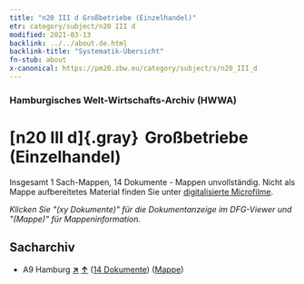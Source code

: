 ```yaml
---
title: "n20 III d Großbetriebe (Einzelhandel)"
etr: category/subject/n20 III d
modified: 2021-03-13
backlink: ../../about.de.html
backlink-title: "Systematik-Übersicht"
fn-stub: about
x-canonical: https://pm20.zbw.eu/category/subject/s/n20_III_d
---
```


### Hamburgisches Welt-Wirtschafts-Archiv (HWWA)
# [n20 III d]{.gray}&#8201; Großbetriebe (Einzelhandel)&#160; 




Insgesamt 1 Sach-Mappen, 14 Dokumente - Mappen unvollständig.
Nicht als Mappe aufbereitetes Material finden Sie unter [digitalisierte Microfilme](/film/h1_sh.de.html).

_Klicken Sie "(xy Dokumente)" für die Dokumentanzeige im DFG-Viewer und "(Mappe)" für Mappeninformation._

## Sacharchiv



- A9 Hamburg [**&nearr;**](../../../geo/i/140905/about.de.html "Hamburg (alle Mappen)") [**&uarr;**](../../../geo/about.de.html#A9 "Ländersystematik") (<a href="https://pm20.zbw.eu/dfgview/sh/140905,182108" title="über: Hamburg : Großbetriebe (Einzelhandel)" target="_blank">14 Dokumente</a>) ([Mappe](../../../../folder/sh/1409xx/140905/1821xx/182108/about.de.html))


